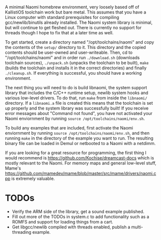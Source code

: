A minimal Naomi homebrew environment, very loosely based off of KallistiOS toolchain work but bare metal. This assumes that you have a Linux computer with standard prerequisites for compiling gcc/newlib/binutils already installed. The Naomi system library is minimal, but will continue to get fleshed out. There is currently no support for threads though I hope to fix that at a later time as well.

To get started, create a directory named "/opt/toolchains/naomi" and copy the contents of the `setup/` directory to it. This directory and the copied contents should be user-owned and user-writeable. Then, cd to "/opt/toolchains/naomi" and in order run `./download.sh` (downloads toolchain sources), `./unpack.sh` (unpacks the toolchain to be built), `make` (builds the toolchain and installs it in the correct directories) and finally `./cleanup.sh`. If everything is successful, you should have a working environment.

The next thing you will need to do is build libnaomi, the system support library that includes the C/C++ runtime setup, newlib system hooks and various low-level drivers. To do that, run `make` from inside the `libnaomi/` directory. If a `libnaomi.a` file is created this means that the toolchain is set up properly and the system library was successfully built! If you receive error messages about "Command not found", you have not activated your Naomi enviornment by running `source /opt/toolchains/naomi/env.sh`.

To build any examples that are included, first activate the Naomi enviornment by running `source /opt/toolchains/naomi/env.sh`, and then running `make` in the directory of the example you want to run. The resulting binary file can be loaded in Demul or netbooted to a Naomi with a netdimm.

If you are looking for a great resource for programming, the first thing I would recommend is https://github.com/Kochise/dreamcast-docs which is mostly relevant to the Naomi. For memory maps and general low-level stuff, Mame's https://github.com/mamedev/mame/blob/master/src/mame/drivers/naomi.cpp is extremely valuable.

TODOs
=====
 - Verify the ARM side of the library, get a sound example published.
 - Fill out more of the TODOs in system.c to add functionality such as a ROMFS and support for loading things from a cart.
 - Get libgcc/newlib compiled with threads enabled, publish a multi-threading example.

